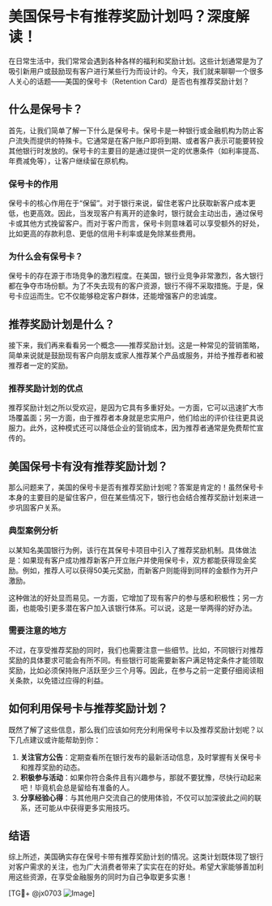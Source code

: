 # 美国保号卡有推荐奖励计划吗？深度解读！

在日常生活中，我们常常会遇到各种各样的福利和奖励计划。这些计划通常是为了吸引新用户或鼓励现有客户进行某些行为而设计的。今天，我们就来聊聊一个很多人关心的话题——美国的保号卡（Retention Card）是否也有推荐奖励计划？

## 什么是保号卡？

首先，让我们简单了解一下什么是保号卡。保号卡是一种银行或金融机构为防止客户流失而提供的特殊卡。它通常是在客户账户即将到期、或者客户表示可能要转投其他银行时发放的。保号卡的主要目的是通过提供一定的优惠条件（如利率提高、年费减免等），让客户继续留在原机构。

### 保号卡的作用

保号卡的核心作用在于“保留”。对于银行来说，留住老客户比获取新客户成本更低，也更高效。因此，当发现客户有离开的迹象时，银行就会主动出击，通过保号卡或其他方式挽留客户。而对于客户而言，保号卡则意味着可以享受额外的好处，比如更高的存款利息、更低的信用卡利率或是免除某些费用。

### 为什么会有保号卡？

保号卡的存在源于市场竞争的激烈程度。在美国，银行业竞争非常激烈，各大银行都在争夺市场份额。为了不失去现有的客户资源，银行不得不采取措施。于是，保号卡应运而生。它不仅能够稳定客户群体，还能增强客户的忠诚度。

## 推荐奖励计划是什么？

接下来，我们再来看看另一个概念——推荐奖励计划。这是一种常见的营销策略，简单来说就是鼓励现有客户向朋友或家人推荐某个产品或服务，并给予推荐者和被推荐者一定的奖励。

### 推荐奖励计划的优点

推荐奖励计划之所以受欢迎，是因为它具有多重好处。一方面，它可以迅速扩大市场覆盖面；另一方面，由于推荐者本身就是忠实用户，他们给出的评价往往更具说服力。此外，这种模式还可以降低企业的营销成本，因为推荐者通常是免费帮忙宣传的。

## 美国保号卡有没有推荐奖励计划？

那么问题来了，美国的保号卡是否有推荐奖励计划呢？答案是肯定的！虽然保号卡本身的主要目的是留住客户，但在某些情况下，银行也会结合推荐奖励计划来进一步巩固客户关系。

### 典型案例分析

以某知名美国银行为例，该行在其保号卡项目中引入了推荐奖励机制。具体做法是：如果现有客户成功推荐新客户开立账户并使用保号卡，双方都能获得现金奖励。例如，推荐人可以获得50美元奖励，而新客户则能得到同样的金额作为开户激励。

这种做法的好处显而易见。一方面，它增加了现有客户的参与感和积极性；另一方面，也能吸引更多潜在客户加入该银行体系。可以说，这是一举两得的好办法。

### 需要注意的地方

不过，在享受推荐奖励的同时，我们也需要注意一些细节。比如，不同银行对推荐奖励的具体要求可能会有所不同。有些银行可能需要新客户满足特定条件才能领取奖励，比如必须保持账户活跃至少三个月等。因此，在参与之前一定要仔细阅读相关条款，以免错过应得的利益。

## 如何利用保号卡与推荐奖励计划？

既然了解了这些信息，那么我们应该如何充分利用保号卡以及推荐奖励计划呢？以下几点建议或许能帮助到你：

1. **关注官方公告**：定期查看所在银行发布的最新活动信息，及时掌握有关保号卡和推荐奖励的动态。
2. **积极参与活动**：如果你符合条件且有兴趣参与，那就不要犹豫，尽快行动起来吧！毕竟机会总是留给有准备的人。
3. **分享经验心得**：与其他用户交流自己的使用体验，不仅可以加深彼此之间的联系，还可能从中获得更多实用技巧。

## 结语

综上所述，美国确实存在保号卡带有推荐奖励计划的情况。这类计划既体现了银行对客户需求的关注，也为广大消费者带来了实实在在的好处。希望大家能够善加利用这些资源，在享受金融服务的同时为自己争取更多实惠！

[TG💪+ @jx0703 ![Image](https://github.com/user-attachments/assets/dbca1d08-cadb-493c-b0ec-ad6f7a83f270)]